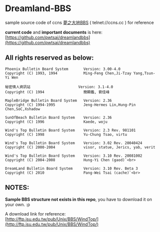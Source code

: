 # Dreamland-BBS

sample source code of ccns [夢之大地BBS](http://bbs.ccns.cc) ( telnet://ccns.cc ) for reference

**current code** and **important documents** is here:
[https://github.com/pwtsai/dreamlandbbs](https://github.com/pwtsai/dreamlandbbs)


## All rights reserved as below:

```
Phoenix Bulletin Board System       Version: 3.00-4.0
Copyright (C) 1993, 1994            Ming-Feng Chen,Ji-Tzay Yang,Tsun-Yi Wen

秘密情人資訊站                      Version: 3.1-4.0
Copyright (C) 1994                  簡顯鑑, 劉佳峰

MapleBridge Bulletin Board System   Version: 2.36
Copyright (C) 1994-1995             Jeng-Hermes Lin,Hung-Pin Chen,SoC,Xshadow

SunOfBeach Bulletin Board System    Version: 2.36
Copyright (C) 1996                  Kaede, woju

Wind's Top Bulletin Board System    Version: 2.3 Rev. 981101
Copyright (C) 1998                  Yu-Chung Tsao, virtu

Wind's Top Bulletin Board System    Version: 3.02 Rev. 20040424
Copyright (C) 2000-2004             visor, statue, Jerics, yab, verit

Wind's Top Bulletin Board System    Version: 3.10 Rev. 20081002
Copyright (C) 2004-2008             Hung-Yi Chen (gaod)`<br>

DreamLand Bulletin Board System     Version: 3.10 Rev. Beta 3
Copyright (C) 2010                  Pang-Wei Tsai (cache)`<br>
```


## NOTES:
**Sample BBS structure not exists in this repo**, you have to download it on your own. :p

A download link for reference: [http://ftp.isu.edu.tw/pub/Unix/BBS/WindTop/](http://ftp.isu.edu.tw/pub/Unix/BBS/WindTop/)
